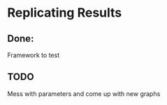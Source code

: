 # Replicating Results


## Done:
 Framework to test
## TODO
 Mess with parameters and come up with new graphs
